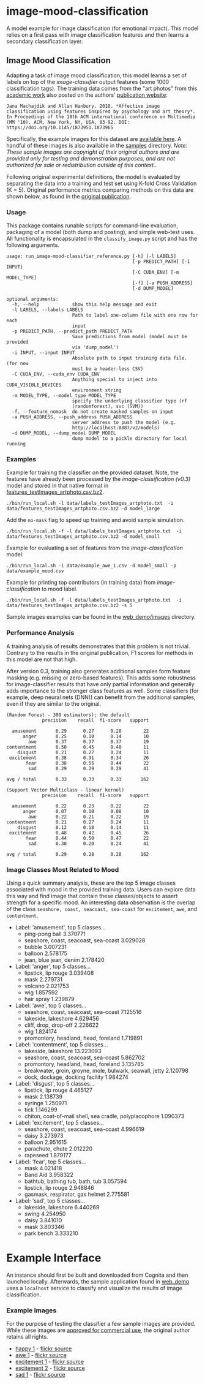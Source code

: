 # image-mood-classification
A model example for image classification (for emotional impact).  This model
relies on a first pass with image classification features and then learns
a secondary classification layer.

## Image Mood Classification
Adapting a task of image mood classification, this model learns a set of
labels on top of the *image-classifier* output features (some 1000 classification tags).
The training data comes from the "art photos" from this [academic work](https://dl.acm.org/citation.cfm?id=1873965)
also posted on the authors' [publication website](http://www.imageemotion.org/):

    Jana Machajdik and Allan Hanbury. 2010. *Affective image classification using features inspired by psychology and art theory*. In Proceedings of the 18th ACM international conference on Multimedia (MM '10). ACM, New York, NY, USA, 83-92. DOI: https://doi.org/10.1145/1873951.1873965

Specifically, the example images for this dataset are [available here](http://www.imageemotion.org/testImages_artphoto.zip).
A handful of these images is also available in the [samples](data/samples) directory.
*Note: These sample images are copyright of their original authors and are provided
only for testing and demonstration purposes, and are not authorized for sale or redistribution
outside of this context.*.

Following original experimental definitions, the model is evaluated by
separating the data into a training and test set using K-fold Cross Validation (K = 5).
Original performance metrics comparing methods on this data are shown
below, as found in the [original publication](https://dl.acm.org/citation.cfm?id=1873965).


### Usage
This package contains runable scripts for command-line evaluation,
packaging of a model (both dump and posting), and simple web-test
uses.   All functionality is encapsulated in the `classify_image.py`
script and has the following arguments.

```
usage: run_image-mood-classifier_reference.py [-h] [-l LABELS]
                                              [-p PREDICT_PATH] [-i INPUT]
                                              [-C CUDA_ENV] [-m MODEL_TYPE]
                                              [-f] [-a PUSH_ADDRESS]
                                              [-d DUMP_MODEL]

optional arguments:
  -h, --help            show this help message and exit
  -l LABELS, --labels LABELS
                        Path to label one-column file with one row for each
                        input
  -p PREDICT_PATH, --predict_path PREDICT_PATH
                        Save predictions from model (model must be provided
                        via 'dump_model')
  -i INPUT, --input INPUT
                        Absolute path to input training data file. (for now
                        must be a header-less CSV)
  -C CUDA_ENV, --cuda_env CUDA_ENV
                        Anything special to inject into CUDA_VISIBLE_DEVICES
                        environment string
  -m MODEL_TYPE, --model_type MODEL_TYPE
                        specify the underlying classifier type (rf
                        (randomforest), svc (SVM))
  -f, --feature_nomask  do not create masked samples on input
  -a PUSH_ADDRESS, --push_address PUSH_ADDRESS
                        server address to push the model (e.g.
                        http://localhost:8887/v2/models)
  -d DUMP_MODEL, --dump_model DUMP_MODEL
                        dump model to a pickle directory for local running
```


### Examples
Example for training the classifier on the provided dataset. Note, the
features have already been processed by the *image-classification (v0.3)*
model and stored in that native format in [features_testImages_artphoto.csv.bz2](data/features_testImages_artphoto.csv.bz2).
```
./bin/run_local.sh -l data/labels_testImages_artphoto.txt  -i data/features_testImages_artphoto.csv.bz2 -d model_large
```

Add the `no-mask` flag to speed up training and avoid sample simulation.
```
./bin/run_local.sh -f -l data/labels_testImages_artphoto.txt  -i data/features_testImages_artphoto.csv.bz2 -d model_small
```

Example for evaluating a set of features from the *image-classification*
model.
```
./bin/run_local.sh -i data/example_awe_1.csv -d model_small -p data/example_mood.csv
```

Example for printing top contributors (in training data) from *image-classification* to mood label.
```
./bin/run_local.sh -f -l data/labels_testImages_artphoto.txt  -i data/features_testImages_artphoto.csv.bz2 -s 5
```


Sample images examples can be found in the [web_demo/images](web_demo/images) directory.


### Performance Analysis
A training analysis of results demonstrates that this problem is not trivial.
Contrary to the results in the original publication, F1 scores for
methods in this model are not that high.

After version 0.3, training also generates additional samples form
feature masking (e.g. missing or zero-based features).  This adds some
robustness for image-classifier results that have only partial information
and generally adds importance to the stronger class features as well.
Some classifiers (for example, deep neural nets (DNN)) can benefit from
the additional samples, even if they are similar to the original.

```
(Random Forest - 300 estimators); the default
             precision    recall  f1-score   support

  amusement       0.29      0.27      0.28        22
      anger       0.25      0.10      0.14        10
        awe       0.37      0.37      0.37        19
contentment       0.50      0.45      0.48        11
    disgust       0.21      0.27      0.24        11
 excitement       0.38      0.31      0.34        26
       fear       0.38      0.55      0.44        22
        sad       0.29      0.29      0.29        41

avg / total       0.33      0.33      0.33       162

(Support Vector Multiclass - linear kernel)
             precision    recall  f1-score   support

  amusement       0.22      0.23      0.22        22
      anger       0.07      0.10      0.08        10
        awe       0.22      0.21      0.22        19
contentment       0.21      0.27      0.24        11
    disgust       0.12      0.18      0.14        11
 excitement       0.48      0.42      0.45        26
       fear       0.44      0.50      0.47        22
        sad       0.30      0.20      0.24        41

avg / total       0.29      0.28      0.28       162
```

### Image Classes Most Related to Mood
Using a quick summary analysis, these are the top 5 image classes associated with
mood in the provided training data.  Users can explore data this way and find image
that contain these classes/objects to assert strength for a specific mood.  An
interesting data observation is the overlap of the class `seashore, coast, seacoast, sea-coast` for
`excitement`, `awe`, and `contentment`.

* Label: 'amusement', top 5 classes...
   * ping-pong ball                          3.370771
   * seashore, coast, seacoast, sea-coast    3.029028
   * bubble                                  3.007231
   * balloon                                 2.578175
   * jean, blue jean, denim                  2.178420
* Label: 'anger', top 5 classes...
   * lipstick, lip rouge    3.039408
   * mask                   2.279731
   * volcano                2.021753
   * wig                    1.857592
   * hair spray             1.239879
* Label: 'awe', top 5 classes...
   * seashore, coast, seacoast, sea-coast    7.125516
   * lakeside, lakeshore                     4.629456
   * cliff, drop, drop-off                   2.226622
   * wig                                     1.824174
   * promontory, headland, head, foreland    1.719891
* Label: 'contentment', top 5 classes...
   * lakeside, lakeshore                                         13.223093
   * seashore, coast, seacoast, sea-coast                         5.862702
   * promontory, headland, head, foreland                         3.135785
   * breakwater, groin, groyne, mole, bulwark, seawall, jetty     2.120798
   * dock, dockage, docking facility                              1.984274
* Label: 'disgust', top 5 classes...
   * lipstick, lip rouge                                       4.465127
   * mask                                                      2.138739
   * syringe                                                   1.250971
   * tick                                                      1.146299
   * chiton, coat-of-mail shell, sea cradle, polyplacophore    1.090373
* Label: 'excitement', top 5 classes...
   * seashore, coast, seacoast, sea-coast    4.996619
   * daisy                                   3.273973
   * balloon                                 2.951615
   * parachute, chute                        2.012220
   * rapeseed                                1.879177
* Label: 'fear', top 5 classes...
   * mask                               4.021418
   * Band Aid                           3.958322
   * bathtub, bathing tub, bath, tub    3.057594
   * lipstick, lip rouge                2.948846
   * gasmask, respirator, gas helmet    2.775581
* Label: 'sad', top 5 classes...
   * lakeside, lakeshore    6.440269
   * swing                  4.254950
   * daisy                  3.841010
   * mask                   3.803346
   * park bench             3.333210


# Example Interface
An instance should first be built and downloaded from Cognita and then
launched locally.  Afterwards, the sample application found in
[web_demo](web_demo) uses a `localhost` service to classify
and visualize the results of image classification.

### Example Images
For the purpose of testing the classifier a few sample images are provided.
While these images are [approved for commercial use](https://creativecommons.org/licenses/by-nd/2.0/),
the original author retains all rights.

* [happy 1](data/example_happy_1.jpg) - [flickr source](https://flic.kr/p/73ZzcE)
* [awe 1](data/example_awe_1.jpg) - [flickr source](https://flic.kr/p/RLzkvA)
* [excitement 1](data/example_excitement_1.jpg) - [flickr source](https://flic.kr/p/fN8y4d)
* [excitement 2](data/example_excitement_2.jpg) - [flickr source](https://flic.kr/p/eo4YkD)
* [sad 1](data/example_sad_1.jpg) - [flickr source](https://flic.kr/p/8Kmqib)

